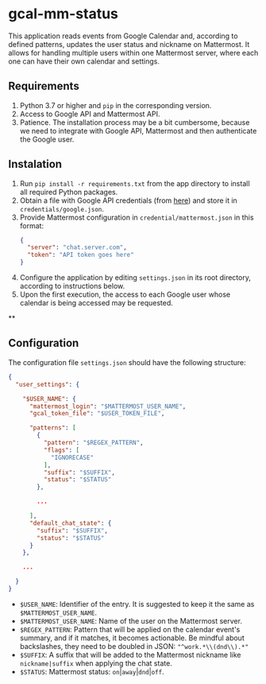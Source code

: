 # gcal-mm-status

This application reads events from Google Calendar and, according to defined patterns, updates the user status and nickname
on Mattermost. It allows for handling multiple users within one Mattermost server, where each one can have their own calendar 
and settings.

## Requirements

1. Python 3.7 or higher and `pip` in the corresponding version.
2. Access to Google API and Mattermost API.
3. Patience. The installation process may be a bit cumbersome, because we need to integrate with Google API, Mattermost and then authenticate
the Google user. 

## Instalation

1. Run `pip install -r requirements.txt` from the app directory to install all required Python packages.
1. Obtain a file with Google API credentials (from [here](https://developers.google.com/calendar/quickstart/python)) 
    and store it in `credentials/google.json`.
2. Provide Mattermost configuration in `credential/mattermost.json` in this format:
    ```json
    {
      "server": "chat.server.com",
      "token": "API token goes here"
    }
    ```
3. Configure the application by editing `settings.json` in its root directory, according to instructions below.
4. Upon the first execution, the access to each Google user whose calendar is being accessed may be requested.

**

## Configuration

The configuration file `settings.json` should have the following structure:
```json
{
  "user_settings": {

    "$USER_NAME": {
      "mattermost_login": "$MATTERMOST_USER_NAME",
      "gcal_token_file": "$USER_TOKEN_FILE",

      "patterns": [
        {
          "pattern": "$REGEX_PATTERN",
          "flags": [
            "IGNORECASE"
          ],
          "suffix": "$SUFFIX",
          "status": "$STATUS"
        },

        ...

      ],
      "default_chat_state": {
        "suffix": "$SUFFIX",
        "status": "$STATUS"
      }
    },

    ...

  }
}
```

- `$USER_NAME`: Identifier of the entry. It is suggested to keep it the same as `$MATTERMOST_USER_NAME`.
- `$MATTERMOST_USER_NAME`: Name of the user on the Mattermost server.
- `$REGEX_PATTERN`: Pattern that will be applied on the calendar event's summary, and if it matches, it becomes actionable.
     Be mindful about backslashes, they need to be doubled in JSON: `"^work.*\\(dnd\\).*"`
- `$SUFFIX`: A suffix that will be added to the Mattermost nickname like `nickname|suffix` when applying the chat state.
- `$STATUS`: Mattermost status: `on`|`away`|`dnd`|`off`.

